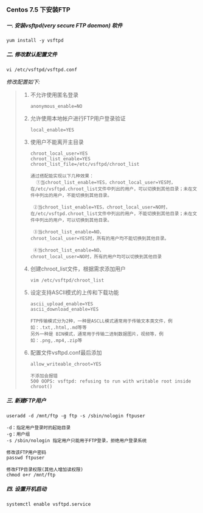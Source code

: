 ### Centos 7.5 下安装FTP

##### 一. 安装vsftpd(very secure FTP daemon) 软件

```
yum install -y vsftpd
```

##### 二. 修改默认配置文件

```
vi /etc/vsftpd/vsftpd.conf
```

*修改配置如下:*

> 1. 不允许使用匿名登录
>
>    ```
>    anonymous_enable=NO
>    ```
>
> 2. 允许使用本地帐户进行FTP用户登录验证
>
>    ```
>    local_enable=YES
>    ```
>
> 3. 使用户不能离开主目录
>
>    ```
>    chroot_local_user=YES
>    chroot_list_enable=YES
>    chroot_list_file=/etc/vsftpd/chroot_list
>
>    通过搭配能实现以下几种效果： 
>      ①当chroot_list_enable=YES，chroot_local_user=YES时，在/etc/vsftpd.chroot_list文件中列出的用户，可以切换到其他目录；未在文件中列出的用户，不能切换到其他目录。 
>
>     ②当chroot_list_enable=YES，chroot_local_user=NO时， 
>    在/etc/vsftpd.chroot_list文件中列出的用户，不能切换到其他目录；未在文件中列出的用户，可以切换到其他目录。 
>
>     ③当chroot_list_enable=NO， 
>    chroot_local_user=YES时，所有的用户均不能切换到其他目录。 
>
>     ④当chroot_list_enable=NO， 
>    chroot_local_user=NO时，所有的用户均可以切换到其他目录
>    ```
>
> 4. 创建chroot_list文件，根据需求添加用户
>
>    ```
>    vim /etc/vsftpd/chroot_list
>    ```
>
> 5. 设定支持ASCII模式的上传和下载功能
>
>    ```
>    ascii_upload_enable=YES
>    ascii_download_enable=YES
>
>    FTP传输模式分为2种，一种是ASCLL模式通常用于传输文本类文件，例如：.txt,.html,.md等等
>    另外一种是 BIN模式，通常用于传输二进制数据图片，视频等，例如：.png,.mp4,.zip等
>    ```
>
> 6. 配置文件vsftpd.conf最后添加
>
>    ```
>    allow_writeable_chroot=YES
>
>    不添加会报错
>    500 OOPS: vsftpd: refusing to run with writable root inside chroot()
>    ```



##### 三. 新建FTP用户

```
useradd -d /mnt/ftp -g ftp -s /sbin/nologin ftpuser

-d：指定用户登录时的起始目录
-g：用户组
-s /sbin/nologin 指定用户只能用于FTP登录，拒绝用户登录系统

修改该FTP用户密码
passwd ftpuser

修改FTP目录权限(其他人增加读权限)
chmod o+r /mnt/ftp 
```



##### 四. 设置开机启动

``` systemctl enable vsftpd.service
systemctl enable vsftpd.service
```

